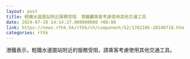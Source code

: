 ```yaml
---
layout: post
title: 輕鐵水邊圍站附近服務受阻　港鐵籲乘客考慮使用其他交通工具
date: 2024-07-18 14:14:27.000000000 +08:00
link: https://news.rthk.hk/rthk/ch/component/k2/1762105-20240718.htm
categories: rthk
---
```


港鐵表示，輕鐵水邊圍站附近的服務受阻，請乘客考慮使用其他交通工具。
